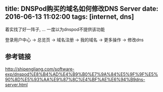 title: DNSPod购买的域名如何修改DNS Server
date: 2016-06-13 11:02:00
tags: [internet, dns]
---

着实找了好一阵子, ... 一度以为dnspod不提供该功能
<!--more-->

登录用户中心 -> 总览页 -> 域名注册 -> 我的域名 -> 更多操作 -> 修改dns

## 参考链接
http://shipengliang.com/software-exp/dnspod%E8%B4%AD%E4%B9%B0%E7%9A%84%E5%9F%9F%E5%90%8D%E5%93%AA%E9%87%8C%E4%BF%AE%E6%94%B9dns-server.html

